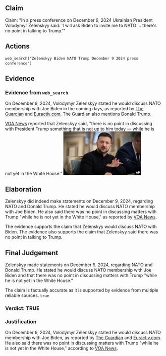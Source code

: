 ## Claim
Claim: "In a press conference on December 9, 2024 Ukrainian President Volodymyr Zelenskyy said: 'I will ask Biden to invite me to NATO ... there's no point in talking to Trump.'"

## Actions
```
web_search("Zelenskyy Biden NATO Trump December 9 2024 press conference")
```

## Evidence
### Evidence from `web_search`
On December 9, 2024, Volodymyr Zelenskyy stated he would discuss NATO membership with Joe Biden in the coming days, as reported by [The Guardian](https://www.theguardian.com/world/live/2024/dec/09/russia-ukraine-war-live-donald-trump-ceasefire-call-volodymyr-zelenskyy) and [Euractiv.com](https://www.euractiv.com/section/politics/news/zelenskyy-seeks-diplomatic-end-to-russias-war-floats-role-for-foreign-troops/). The Guardian also mentions Donald Trump.

[VOA News](https://www.voanews.com/a/zelenskyy-says-he-is-open-to-negotiated-end-to-war-with-russia-/7893258.html) reported that Zelenskyy said, "there is no point in discussing with President Trump something that is not up to him today — while he is not yet in the White House.” ![image 4700](media/2025-08-23_12-50-1755953441-352277.jpg)


## Elaboration
Zelenskyy did indeed make statements on December 9, 2024, regarding NATO and Donald Trump. He stated he would discuss NATO membership with Joe Biden. He also said there was no point in discussing matters with Trump "while he is not yet in the White House," as reported by [VOA News](https://www.voanews.com/a/zelenskyy-says-he-is-open-to-negotiated-end-to-war-with-russia-/7893258.html).

The evidence supports the claim that Zelenskyy would discuss NATO with Biden. The evidence also supports the claim that Zelenskyy said there was no point in talking to Trump.


## Final Judgement
Zelenskyy made statements on December 9, 2024, regarding NATO and Donald Trump. He stated he would discuss NATO membership with Joe Biden and that there was no point in discussing matters with Trump "while he is not yet in the White House."

The claim is factually accurate as it is supported by evidence from multiple reliable sources. `true`


### Verdict: TRUE

### Justification
On December 9, 2024, Volodymyr Zelenskyy stated he would discuss NATO membership with Joe Biden, as reported by [The Guardian](https://www.theguardian.com/world/live/2024/dec/09/russia-ukraine-war-live-donald-trump-ceasefire-call-volodymyr-zelenskyy) and [Euractiv.com](https://www.euractiv.com/section/politics/news/zelenskyy-seeks-diplomatic-end-to-russias-war-floats-role-for-foreign-troops/). He also said there was no point in discussing matters with Trump "while he is not yet in the White House,” according to [VOA News](https://www.voanews.com/a/zelenskyy-says-he-is-open-to-negotiated-end-to-war-with-russia-/7893258.html).

